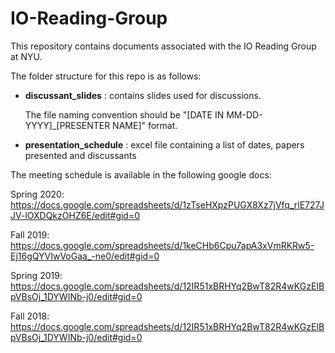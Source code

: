 # IO-Reading-Group

This repository contains documents associated with the IO Reading Group at NYU. 

The folder structure for this repo is as follows:

* **discussant_slides** : contains slides used for discussions. 

    The file naming convention should be "[DATE IN MM-DD-YYYY]_[PRESENTER NAME]" format.
* **presentation_schedule** : excel file containing a list of dates, papers presented and discussants


The meeting schedule is available in the following google docs: 
    
Spring 2020:
https://docs.google.com/spreadsheets/d/1zTseHXpzPUGX8Xz7jVfq_rlE727JJV-lOXDQkzOHZ6E/edit#gid=0
    
Fall 2019:
https://docs.google.com/spreadsheets/d/1keCHb6Cpu7apA3xVmRKRw5-Ej16gQYVIwVoGaa_-ne0/edit#gid=0
    
Spring 2019:
https://docs.google.com/spreadsheets/d/12IR51xBRHYq2BwT82R4wKGzEIBpVBsOj_1DYWINb-j0/edit#gid=0

Fall 2018:
https://docs.google.com/spreadsheets/d/12IR51xBRHYq2BwT82R4wKGzEIBpVBsOj_1DYWINb-j0/edit#gid=0
